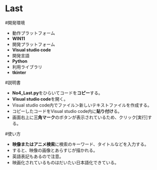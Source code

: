 # Last

#開発環境
- 動作プラットフォーム
- **WIN11**
- 開発プラットフォーム
- **Visual studio code**
- 開発言語
- **Python**
- 利用ライブラリ
- **tkinter**

#説明書
- **No4_Last.py**をひらいてコードを**コピー**する。
- **Visual studio code**を開く。
- Visual studio code内でファイル＞新しいテキストファイルを作成する。
- コピーしたコードをVisual studio code内に**貼り付け**る。
- 画面右上に**三角マーク**のボタンが表示されているため、クリック[実行]する。

#使い方
- **映像またはアニメ検索**に検索のキーワード、タイトルなどを入力する。
- すると、映像の画像とあらすじが描かれる。
- 英語表記もあるので注意。
- 映画化されているものはだいたい日本語化できている。
